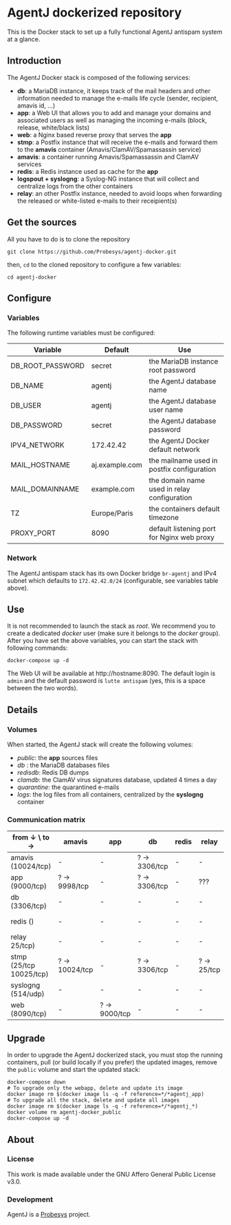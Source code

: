 # AgentJ dockerized repository

 This is the Docker stack to set up a fully functional AgentJ antispam system at a glance.

## Introduction

The AgentJ Docker stack is composed of the following services:

- **db**: a MariaDB instance, it keeps track of the mail headers and other information needed to manage the e-mails life cycle (sender, recipient, amavis id, ...)
- **app**: a Web UI that allows you to add and manage your domains and associated users as well as managing the incoming e-mails (block, release, white/black lists)
- **web**: a Nginx based reverse proxy that serves the **app**
- **stmp**: a Postfix instance that will receive the e-mails and forward them to the **amavis** container (Amavis/ClamAV/Spamassassin service)
- **amavis**: a container running Amavis/Spamassassin and ClamAV services
- **redis**: a Redis instance used as cache for the **app**
- **logspout + syslogng**: a Syslog-NG instance that will collect and centralize logs from the other containers
- **relay**: an other Postfix instance, needed to avoid loops when forwarding the released or white-listed e-mails to their receipient(s)

## Get the sources

All you have to do is to clone the repository

    git clone https://github.com/Probesys/agentj-docker.git

then, `cd` to the cloned repository to configure a few variables:

    cd agentj-docker

## Configure

### Variables

The following runtime variables must be configured:

| Variable         | Default        | Use                                         |
|------------------|----------------|---------------------------------------------|
| DB_ROOT_PASSWORD | secret         | the MariaDB instance root password          |
| DB_NAME          | agentj         | the AgentJ database name                    |
| DB_USER          | agentj         | the AgentJ database user name               |
| DB_PASSWORD      | secret         | the AgentJ database password                |
| IPV4_NETWORK     | 172.42.42      | the AgentJ Docker default network           |
| MAIL_HOSTNAME    | aj.example.com | the mailname used in postfix configuration  |
| MAIL_DOMAINNAME  | example.com    | the domain name used in relay configuration |
| TZ               | Europe/Paris   | the containers default timezone             |
| PROXY_PORT       | 8090           | default listening port for Nginx web proxy  |

### Network

The AgentJ antispam stack has its own Docker bridge `br-agentj` and IPv4 subnet which defaults to `172.42.42.0/24` (configurable, see variables table above).

## Use

It is not recommended to launch the stack as *root*. We recommend you to create a dedicated *docker* user (make sure it belongs to the *docker* group).
After you have set the above variables, you can start the stack with following commands:

    docker-compose up -d

The Web UI will be available at http://hostname:8090.
The default login is `admin` and the default password is `lutte antispam` (yes, this is a space between the two words).

## Details

### Volumes

When started, the AgentJ stack will create the following volumes:

- *public*: the **app** sources files
- *db* : the MariaDB databases files
- *redisdb*: Redis DB dumps
- *clamdb*: the ClamAV virus signatures database, updated 4 times a day
- *quarantine*: the quarantined e-mails
- *logs*: the log files from all containers, centralized by the **syslogng** container

### Communication matrix

| from ↓ \ to →           | amavis        | app          | db           | redis | relay      | smtp          | syslog      | web |
|-------------------------|---------------|--------------|--------------|-------|------------|---------------|-------------|-----|
| amavis (10024/tcp)      | -             | -            | ? → 3306/tcp | -     | -          | ? → 10025/tcp | ? → 514/udp | -   |
| app (9000/tcp)          | ? → 9998/tcp  | -            | ? → 3306/tcp | -     | ???        | ? → 514/udp   | -           | -   |
| db (3306/tcp)           | -             | -            | -            | -     | -          | -             | ? → 514/udp | -   |
| redis ()                | -             | -            | -            | -     | -          | -             | ? → 514/udp | -   |
| relay 25/tcp)           | -             | -            | -            | -     | -          | -             | ? → 514/udp | -   |
| stmp (25/tcp 10025/tcp) | ? → 10024/tcp | -            | ? → 3306/tcp | -     | ? → 25/tcp | ? → 514/udp   | -           | -   |
| syslogng (514/udp)      | -             | -            | -            | -     | -          | -             | ? → 514/udp | -   |
| web (8090/tcp)          | -             | ? → 9000/tcp | -            | -     | -          | -             | ? → 514/udp | -   |

## Upgrade

In order to upgrade the AgentJ dockerized stack, you must stop the running containers, pull (or build locally if you prefer) the updated images, remove the `public` volume and start the updated stack:

    docker-compose down
    # To upgrade only the webapp, delete and update its image
    docker image rm $(docker image ls -q -f reference=*/*agentj_app)
    # To upgrade all the stack, delete and update all images
    docker image rm $(docker image ls -q -f reference=*/*agentj_*)
    docker volume rm agentj-docker_public
    docker-compose up -d

## About

### License

This work is made available under the GNU Affero General Public License v3.0.

### Development

AgentJ is a [Probesys](https://www.probesys.com) project.
